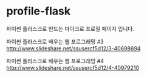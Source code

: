 profile-flask
=============

파이썬 플라스크로 만드는 마이크로 프로필 페이지 입니다.

파이썬 플라스크로 배우는 웹 포르그래밍 #3
http://www.slideshare.net/ssusercf5d12/3-40698694

파이썬 플라스크로 배우는 웹 프로그래밍 #4
http://www.slideshare.net/ssusercf5d12/4-40979210
